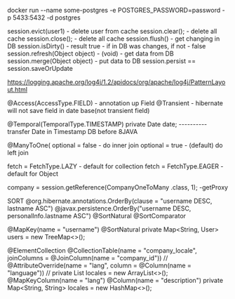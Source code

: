 docker run --name some-postgres -e POSTGRES_PASSWORD=password -p 5433:5432 -d postgres

session.evict(user1) -  delete user  from cache
session.clear(); - delete all cache
session.close(); - delete all cache
session.flush() - get changing in DB
session.isDirty() - result true - if in DB was changes, if not - false
session.refresh(Object object) - (void) - get data from DB
session.merge(Object object) - put data to DB
session.persist == session.saveOrUpdate

https://logging.apache.org/log4j/1.2/apidocs/org/apache/log4j/PatternLayout.html
<param name="conversionPattern" value="[%d{HH:mm:ss,SSS}] %p [%c: %L] %m%n"/>

@Access(AccessType.FIELD) - annotation up Field
@Transient - hibernate will not save field in date base(not transient field)

@Temporal(TemporalType.TIMESTAMP)
private Date date;      ----------transfer Date in Timestamp DB before 8JAVA

@ManyToOne(
optional = false - do inner join
optional = true - (default) do left join

fetch = FetchType.LAZY - default for collection
fetch = FetchType.EAGER - default for Object


company = session.getReference(CompanyOneToMany .class, 1); -getProxy

SORT
@org.hibernate.annotations.OrderBy(clause = "username DESC, lastname ASC")
@javax.persistence.OrderBy("username DESC, personalInfo.lastname ASC")
@SortNatural
@SortComparator
 
@MapKey(name = "username")
@SortNatural
private Map<String, User> users = new TreeMap<>();
 
@ElementCollection
@CollectionTable(name = "company_locale", joinColumns = @JoinColumn(name = "company_id"))
//    @AttributeOverride(name = "lang", column = @Column(name = "language"))
//    private List<LocaleInfo> locales = new ArrayList<>();
@MapKeyColumn(name = "lang")
@Column(name = "description")
private Map<String, String> locales = new HashMap<>();



